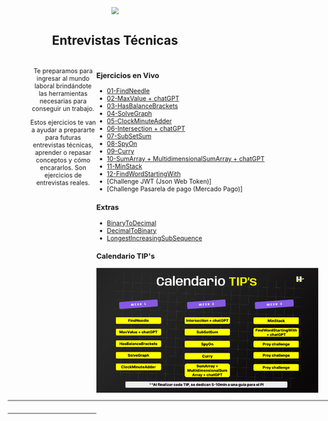 <p align='center'>
        <img src='https://static.wixstatic.com/media/85087f_0d84cbeaeb824fca8f7ff18d7c9eaafd~mv2.png/v1/fill/w_160,h_30,al_c,q_85,usm_0.66_1.00_0.01/Logo_completo_Color_1PNG.webp' </img>
</p>

<h1 align='center'>Entrevistas Técnicas</h1>

<div align='center' style="display:grid ;justify-content: space-evenly; grid-template-columns: 200px 800px ; padding:10px">
    <div style="margin-left:50px">
        <p>Te preparamos para ingresar al mundo laboral brindándote las herramientas necesarias para conseguir un trabajo.</p>
        <p>Estos ejercicios te van a ayudar a prepararte para futuras entrevistas técnicas, aprender o repasar conceptos y cómo encararlos. Son ejercicios de entrevistas reales.</p>
    </div>
    <div align='left' style= "border-right: 1px solid currentColor;">
        <h3>Ejercicios en Vivo</h3>

-   [01-FindNeedle](/Ejercicios/01-FindNeedle/)
-   [02-MaxValue + chatGPT](/Ejercicios/03-MaxValue/)
-   [03-HasBalanceBrackets](/Ejercicios/06-HasBalancedBrackets/)
-   [04-SolveGraph](/Ejercicios/07-SolveGraph/)
-   [05-ClockMinuteAdder](/Ejercicios/11-ClockMinuteAdder/)
-   [06-Intersection + chatGPT](/Ejercicios/12-Intersection/)
-   [07-SubSetSum](/Ejercicios/13-SubSetSum/)
-   [08-SpyOn](Ejercicios/15-SpyOn/)
-   [09-Curry](Ejercicios/16-Curry/)
-   [10-SumArray + MultidimensionalSumArray + chatGPT](/Ejercicios/02-SumArray/)
-   [11-MinStack](Ejercicios/05-MinStack/)
-   [12-FindWordStartingWith](/Ejercicios/08-FindWordStartingWith/)
-   [Challenge JWT (Json Web Token)]
-   [Challenge Pasarela de pago (Mercado Pago)]

### Extras
-   [BinaryToDecimal](Ejercicios/09-BinaryToDecimal/)
-   [DecimalToBinary](Ejercicios/10-DecimalToBynary/)
-   [LongestIncreasingSubSequence](Ejercicios/14-LongestIncreasingSubSequence/)

### Calendario TIP's
<img src="./images/Calendario%20TIP's.png" width='500'>
    </div>

<hr>
<hr>
<hr>

<!-- ### [Dejanos tu Feedback:](https://airtable.com/shr99TOaHwiVDO8gk)

[<img src="https://static.thenounproject.com/png/204643-200.png" width="100"/>](https://airtable.com/shr99TOaHwiVDO8gk) -->



